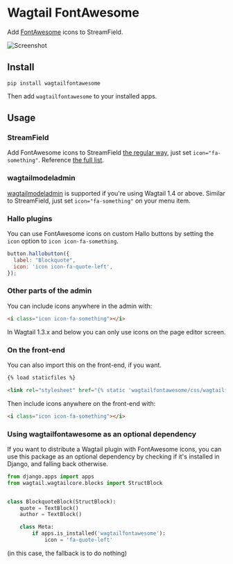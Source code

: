 Wagtail FontAwesome
====================
Add [FontAwesome](https://github.com/FortAwesome/Font-Awesome) icons to StreamField.

![Screenshot](screenshot.png)

Install
-------

```shell
pip install wagtailfontawesome
```

Then add `wagtailfontawesome` to your installed apps.

Usage
-----
### StreamField
Add FontAwesome icons to StreamField [the regular way](http://docs.wagtail.io/en/latest/topics/streamfield.html#basic-block-types), just set `icon="fa-something"`. Reference [the full list](http://fontawesome.io/icons/).

### wagtailmodeladmin
[wagtailmodeladmin](https://github.com/rkhleics/wagtailmodeladmin) is supported if you're using Wagtail 1.4 or above. Similar to StreamField, just set `icon="fa-something"` on your menu item.

### Hallo plugins
You can use FontAwesome icons on custom Hallo buttons by setting the `icon` option to `icon icon-fa-something`.

```javascript
button.hallobutton({
  label: "Blockquote",
  icon: 'icon icon-fa-quote-left',
});
```

### Other parts of the admin
You can include icons anywhere in the admin with:

```html
<i class="icon icon-fa-something"></i>
```

In Wagtail 1.3.x and below you can only use icons on the page editor screen.

### On the front-end
You can also import this on the front-end, if you want.

```html
{% load staticfiles %}

<link rel="stylesheet" href="{% static 'wagtailfontawesome/css/wagtailfontawesome.css' %}">
```

Then include icons anywhere on the front-end with:

```html
<i class="icon icon-fa-something"></i>
```

### Using wagtailfontawesome as an optional dependency
If you want to distribute a Wagtail plugin with FontAwesome icons, you can use this package as an optional dependency by checking if it's installed in Django, and falling back otherwise.

```python
from django.apps import apps
from wagtail.wagtailcore.blocks import StructBlock


class BlockquoteBlock(StructBlock):
    quote = TextBlock()
    author = TextBlock()

    class Meta:
        if apps.is_installed('wagtailfontawesome'):
            icon = 'fa-quote-left'
```

(in this case, the fallback is to do nothing)
